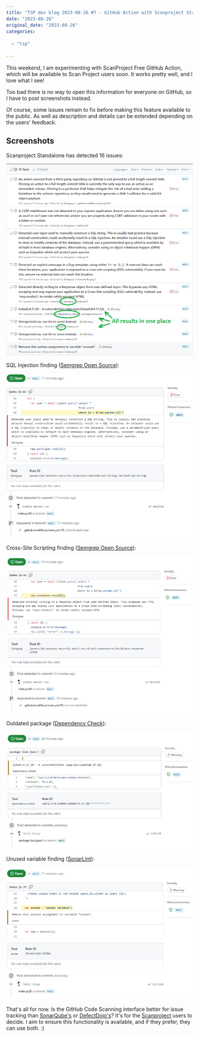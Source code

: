 ```yaml
---
title: "TSP dev blog 2023-08-26 #7 - GitHub Action with Scanproject Standalone is almost here!"
date: "2023-08-26"
original_date: "2023-08-26"
categories:

  - "tsp"

---
```


This weekend, I am experimenting with ScanProject Free GitHub Action, which will be available to Scan Project users
soon. It works pretty well, and I love what I see!

Too bad there is no way to open this information for everyone on GitHub, so I have to post screenshots instead.

Of course, some issues remain to fix before making this feature available to the public. As well as description and
details can be extended depending on the users' feedback.

## Screenshots

Scanproject Standalone has detected 16 issues:

[![img.png](images/img.png)](images/img.png)

SQL Injection finding ([Semgrep Open Source](https://semgrep.dev/pricing/)):

[![img_1.png](images/img_1.png)](images/img_1.png)

Cross-Site Scripting finding ([Semgrep Open Source](https://semgrep.dev/pricing/)):

[![img_2.png](images/img_2.png)](images/img_2.png)

Outdated package ([Dependency Check](https://owasp.org/www-project-dependency-check/)):

[![img_3.png](images/img_3.png)](images/img_3.png)

Unused variable finding ([SonarLint](https://www.sonarsource.com/products/sonarlint/)):

[![img_4.png](images/img_4.png)](images/img_4.png)

That's all for now. Is the GitHub Code Scanning interface better for issue tracking
than [SonarQube's](../2023-02-12-tsp-006) or [DefectDojo's](../2022-06-22-tsp-003)?
It's for the [Scanproject](http://scanproject.io/) users to decide. I aim to ensure this functionality is available, and
if they prefer, they can
use both. :)
